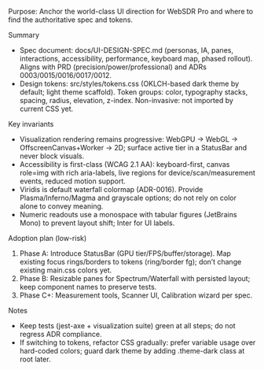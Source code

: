 Purpose: Anchor the world-class UI direction for WebSDR Pro and where to find the authoritative spec and tokens.

Summary
- Spec document: docs/UI-DESIGN-SPEC.md (personas, IA, panes, interactions, accessibility, performance, keyboard map, phased rollout). Aligns with PRD (precision/power/professional) and ADRs 0003/0015/0016/0017/0012.
- Design tokens: src/styles/tokens.css (OKLCH-based dark theme by default; light theme scaffold). Token groups: color, typography stacks, spacing, radius, elevation, z-index. Non-invasive: not imported by current CSS yet.

Key invariants
- Visualization rendering remains progressive: WebGPU → WebGL → OffscreenCanvas+Worker → 2D; surface active tier in a StatusBar and never block visuals.
- Accessibility is first-class (WCAG 2.1 AA): keyboard-first, canvas role=img with rich aria-labels, live regions for device/scan/measurement events, reduced motion support.
- Viridis is default waterfall colormap (ADR-0016). Provide Plasma/Inferno/Magma and grayscale options; do not rely on color alone to convey meaning.
- Numeric readouts use a monospace with tabular figures (JetBrains Mono) to prevent layout shift; Inter for UI labels.

Adoption plan (low-risk)
1) Phase A: Introduce StatusBar (GPU tier/FPS/buffer/storage). Map existing focus rings/borders to tokens (ring/border fg); don’t change existing main.css colors yet.
2) Phase B: Resizable panes for Spectrum/Waterfall with persisted layout; keep component names to preserve tests.
3) Phase C+: Measurement tools, Scanner UI, Calibration wizard per spec.

Notes
- Keep tests (jest-axe + visualization suite) green at all steps; do not regress ADR compliance.
- If switching to tokens, refactor CSS gradually: prefer variable usage over hard-coded colors; guard dark theme by adding .theme-dark class at root later.
